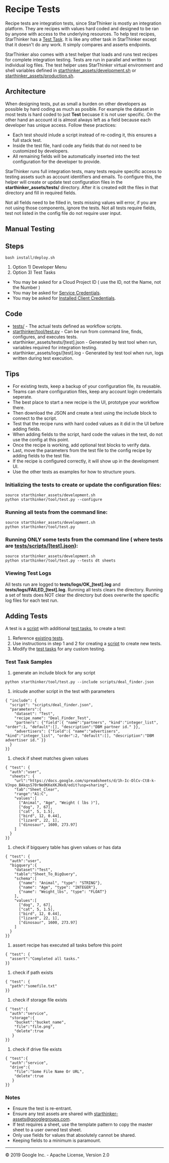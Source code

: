 # Recipe Tests

Recipe tests are integration tests, since StarThinker is mostly an integration platform.  They are recipes
with values hard coded and designed to be ran by anyone with access to the underlying resources.  To help
test recipes, StarThinker has a [Test Task](../starthinker/task/test/). It is like any other task
in StarThinker except that it doesn't do any work.  It simply compares and asserts endpoints.

StarThinker also comes with a test helper that loads and runs test recipes for complete integration testing.
Tests are run in parallel and written to individual log files.  The test helper uses StarThinker virtual
environment and shell variables defined in [starthinker_assets/development.sh](../starthinker_assets/development.sh)
or [starthinker_assets/production.sh](../starthinker_assets/production.sh).

## Architecture

When designing tests, put as small a burden on other developers as possible by hard coding as much as posible.  For
example the dataset in most tests is hard coded to just __Test__ becuase it is not user specific. On the other hand
an account id is almost always left as a field because each developer has unique access.  Follow these practices:

- Each test should inlude a script instead of re-coding it, this ensures a full stack test.
- Inside the test file, hard code any fields that do not need to be customized by developers.
- All remaining fields will be automatically inserted into the test configuration for the developer to provide.

StarThinker runs full integration tests, many tests require specific access to testing assets such as account identifiers and emails.
To configure this, the helper will create or update test configuration files in the **starthinker_assets/tests/** directory. After it is
created edit the files in that directory and fill in required fields.

Not all fields need to be filled in, tests missing values will error, if you are not using those components, ignore the tests.
Not all tests require fields, test not listed in the config file do not require user input.

## Manual Testing

## Steps
```
bash install/deploy.sh
```

1. Option 1) Developer Menu
1. Option 3) Test Tasks
  - You may be asked for a Cloud Project ID ( use the ID, not the Name, not the Number )
  - You may be asked for [Service Credentials](cloud_service.md).
  - You may be asked for [Installed Client Credentials](cloud_client_installed.md).

## Code

  - [tests/](../tests/) - The actual tests defined as workflow scripts.
  - [starthinker/tool/test.py](../starthinker/tool/test.py) - Can be run from command line, finds, configures, and executes tests.
  - starthinker_assets/tests/[test].json - Generated by test tool when run, variables required for integration testing.
  - starthinker_assets/logs/[test].log - Generated by test tool when run, logs written during test execution.

## Tips

  - For existing tests, keep a backup of your configuration file, its reusable.
  - Teams can share configuration files, keep any account login credentails seperate.
  - The best place to start a new recipe is the UI, prototype your workflow there.
  - Then download the JSON and create a test using the include block to connect to the script.
  - Test that the recipe runs with hard coded values as it did in the UI before adding fields.
  - When adding fields to the script, hard code the values in the test, do not use the config at this point.
  - Once the recipe is working, add optional test blocks to verify data.
  - Last, move the parameters from the test file to the config recipe by adding fields to the test file.
  - If the recipe is configured correctly, it will show up in the development UI.
  - Use the other tests as examples for how to structure yours.

### Initializing the tests to create or update the configuration files:
```
source starthinker_assets/development.sh
python starthinker/tool/test.py --configure
```

### Running all tests from the command line:
```
source starthinker_assets/development.sh
python starthinker/tool/test.py
```

### Running ONLY some tests from the command line ( where tests are [tests/scripts/[test].json](../tests/scripts/)):
```
source starthinker_assets/development.sh
python starthinker/tool/test.py --tests dt sheets
```

### Viewing Test Logs

All tests run are logged to **tests/logs/OK_[test].log** and **tests/logs/FAILED_[test].log**.  Running all tests clears the directory.  Running a set of tests does NOT clear the directory but does overwrite the specific log files for each test run.

## Adding Tests

A test is a [script](recipe.md) with additional [test tasks](../starthinker/task/test/run.py), to create a test:

1. Reference [existing tests](../tests/scripts/).
1. Use instructions in step 1 and 2 for creating a [script](recipe.md) to create new tests.
1. Modify the [test tasks](../starthinker/task/test/run.py) for any custom testing.

### Test Task Samples

1. generate an include block for any script
```
python starthinker/tool/test.py --include scripts/deal_finder.json
```
1. inlcude another script in the test with parameters
```
{ "include": {
  "script": "scripts/deal_finder.json",
  "parameters":{
    "dataset": "Test",
    "recipe_name": "Deal_Finder_Test",
    "partners": {"field":{ "name":"partners", "kind":"integer_list", "order":1, "default":[], "description":"DBM partner id." }},
    "advertisers": {"field":{ "name":"advertisers", "kind":"integer_list", "order":2, "default":[], "description":"DBM advertiser id." }}
  }
}}
```
1. check if sheet matches given values
```
{ "test": {
  "auth":"user",
  "sheets": {
    "url":"https://docs.google.com/spreadsheets/d/1h-Ic-DlCv-Ct8-k-VJnpo_BAkqsS70rNe0KKeXKJNx0/edit?usp=sharing",
    "tab":"Sheet_Clear",
    "range":"A1:C",
    "values":[
      ["Animal", "Age", "Weight ( lbs )"],
      ["dog", 7, 67],
      ["cat", 5, 1.5],
      ["bird", 12, 0.44],
      ["lizard", 22, 1],
      ["dinosaur", 1600, 273.97]
    ]
  }
}}
```
1. check if bigquery table has given values or has data
```
{ "test": {
  "auth":"user",
  "bigquery":{
    "dataset":"Test",
    "table":"Sheet_To_BigQuery",
    "schema":[
      {"name": "Animal", "type": "STRING"},
      {"name": "Age", "type": "INTEGER"},
      {"name": "Weight_lbs", "type": "FLOAT"}
    ],
    "values":[
      ["dog", 7, 67],
      ["cat", 5, 1.5],
      ["bird", 12, 0.44],
      ["lizard", 22, 1],
      ["dinosaur", 1600, 273.97]
    ]
  }
}}
```
1. assert recipe has executed all tasks before this point
```
{ "test": {
  "assert":"Completed all tasks."
}}
```
1. check if path exists
```
{ "test": {
  "path":"somefile.txt"
}}
```
1. check if storage file exists
```
{ "test":{
  "auth":"service",
  "storage":{
    "bucket":"bucket_name",
    "file":"file.png",
    "delete":true
   }
}}
```
1. check if drive file exists
```
{ "test":{
  "auth":"service",
  "drive":{
    "file":"Some File Name Or URL",
    "delete":true
   }
}}
```

### Notes

- Ensure the test is re-entrant.
- Ensure any test assets are shared with starthinker-assets@googlegroups.com.
- If test requires a sheet, use the template pattern to copy the master sheet to a user owned test sheet.
- Only use fields for values that absolutely cannot be shared.
- Keeping fields to a minimum is paramount.

---
&copy; 2019 Google Inc. - Apache License, Version 2.0
